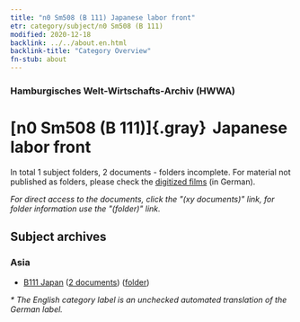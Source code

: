 ```yaml
---
title: "n0 Sm508 (B 111) Japanese labor front"
etr: category/subject/n0 Sm508 (B 111)
modified: 2020-12-18
backlink: ../../about.en.html
backlink-title: "Category Overview"
fn-stub: about
---
```


### Hamburgisches Welt-Wirtschafts-Archiv (HWWA)
# [n0 Sm508 (B 111)]{.gray}&#8201; Japanese labor front&#160; 





In total 1 subject folders, 2 documents - folders incomplete.
For material not published as folders, please check the [digitized films](/film/h1_sh) (in German).

_For direct access to the documents, click the "(xy documents)" link, for folder information use the "(folder)" link._

## Subject archives



### Asia

- [B111 Japan](../../../geo/about.en.html#B111) (<a href="https://dfg-viewer.de/show/?tx_dlf[id]=https://pm20.zbw.eu/mets/sh/1412xx/141272/1459xx/145907/public.mets.en.xml" target="_blank">2 documents</a>) ([folder](http://purl.org/pressemappe20/folder/sh/141272,145907))


_* The English category label is an unchecked automated translation of the German label._

